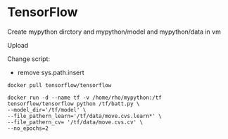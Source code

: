 # TensorFlow

Create mypython dirctory and mypython/model and mypython/data in vm

Upload

Change script:

* remove sys.path.insert 


```
docker pull tensorflow/tensorflow
```

```
docker run -d --name tf -v /home/rho/mypython:/tf tensorflow/tensorflow python /tf/batt.py \
--model_dir='/tf/model' \
--file_pathern_learn='/tf/data/move.cvs.learn*' \
--file_pathern_cv= '/tf/data/move.cvs.cv' \
--no_epochs=2
```

